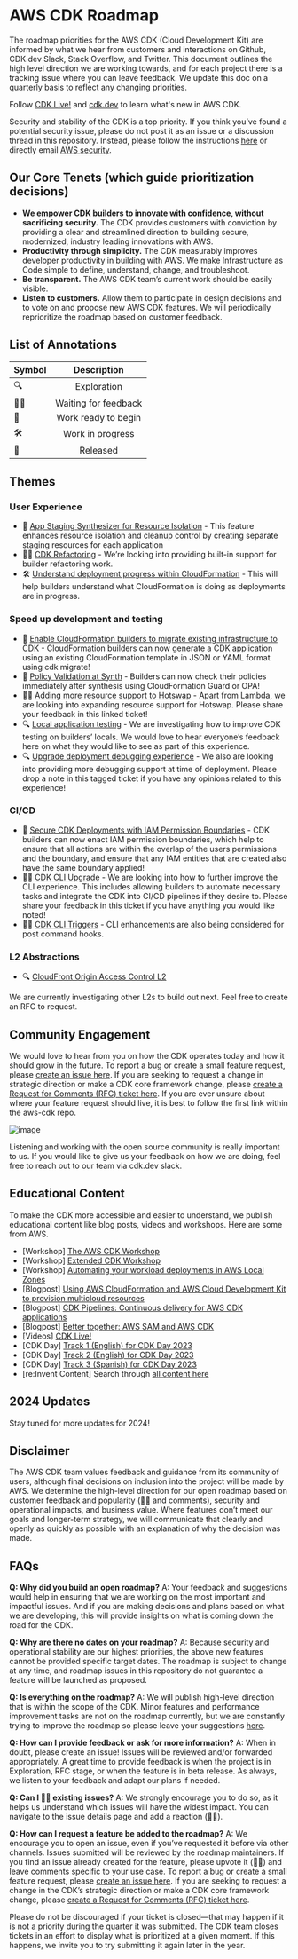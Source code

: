 # AWS CDK Roadmap

The roadmap priorities for the AWS CDK (Cloud Development Kit) are informed by what we hear from customers and interactions on Github, CDK.dev Slack, Stack Overflow, and Twitter. This document outlines the high level direction we are working towards, and for each project there is a tracking issue where you can leave feedback. We update this doc on a quarterly basis to reflect any changing priorities. 

Follow [CDK Live!](https://www.youtube.com/@CDK-Live) and [cdk.dev](https://cdk.dev/) to learn what's new in AWS CDK.

Security and stability of the CDK is a top priority. If you think you’ve found a potential security issue, please do not post it as an issue or a discussion thread in this repository. Instead, please follow the instructions [here](https://aws.amazon.com/security/vulnerability-reporting/) or directly email [AWS security](mailto:aws-security@amazon.com).


[aws-cdk]: https://github.com/aws/aws-cdk
[aws-cdk-rfcs]: https://github.com/aws/aws-cdk-rfcs
[jsii]: https://github.com/aws/jsii

## Our Core Tenets (which guide prioritization decisions)

* **We empower CDK builders to innovate with confidence, without sacrificing security.** The CDK provides customers with conviction by providing a clear and streamlined direction to building secure, modernized, industry leading innovations with AWS.
* **Productivity through simplicity.** The CDK measurably improves developer productivity in building with AWS. We make Infrastructure as Code simple to define, understand, change, and troubleshoot.
* **Be transparent.** The AWS CDK team’s current work should be easily visible.
* **Listen to customers.** Allow them to participate in design decisions and to vote on and propose new AWS CDK features. We will periodically reprioritize the roadmap based on customer feedback.

## List of Annotations

| Symbol      | Description | 
| :---        |    :----:   | 
| 🔍     | Exploration    | 
| 👂🏽      | Waiting for feedback     | 
| 🚦   | Work ready to begin      |
| 🛠️   | Work in progress        |
| 🚀   | Released        |

## Themes

### User Experience 
* 🚀 [App Staging Synthesizer for Resource Isolation](https://aws.amazon.com/blogs/devops/enhancing-resource-isolation-in-aws-cdk-with-the-app-staging-synthesizer/) - This feature enhances resource isolation and cleanup control by creating separate staging resources for each application
* 👂🏽 [CDK Refactoring](https://github.com/aws/aws-cdk-rfcs/issues/162) - We’re looking into providing built-in support for builder refactoring work.
* 🛠️ [Understand deployment progress within CloudFormation](https://github.com/aws/aws-cdk-rfcs/issues/586) - This will help builders understand what CloudFormation is doing as deployments are in progress.

### Speed up development and testing 
* 🚀 [Enable CloudFormation builders to migrate existing infrastructure to CDK](https://github.com/aws/aws-cdk/blob/6004a17c593728e36ad4f5c3dcdd578ff46fa9bb/packages/aws-cdk/README.md#cdk-migrate) - CloudFormation builders can now generate a CDK application using an existing CloudFormation template in JSON or YAML format using cdk migrate!
* 🚀 [Policy Validation at Synth](https://docs.aws.amazon.com/cdk/v2/guide/policy-validation-synthesis.html) - Builders can now check their policies immediately after synthesis using CloudFormation Guard or OPA!
* 👂🏽 [Adding more resource support to Hotswap](https://github.com/aws/aws-cdk/issues/25418) - Apart from Lambda, we are looking into expanding resource support for Hotswap. Please share your feedback in this linked ticket!
* 🔍 [Local application testing](https://github.com/aws/aws-cdk-rfcs/issues/585) - We are investigating how to improve CDK testing on builders’ locals. We would love to hear everyone’s feedback here on what they would like to see as part of this experience.
* 🔍 [Upgrade deployment debugging experience](https://github.com/aws/aws-cdk-rfcs/issues/583) - We also are looking into providing more debugging support at time of deployment.  Please drop a note in this tagged ticket if you have any opinions related to this experience!

### CI/CD
* 🚀 [Secure CDK Deployments with IAM Permission Boundaries](https://aws.amazon.com/blogs/devops/secure-cdk-deployments-with-iam-permission-boundaries/) - CDK builders can now enact IAM permission boundaries, which help to ensure that all actions are within the overlap of the users permissions and the boundary, and ensure that any IAM entities that are created also have the same boundary applied!
* 👂🏽 [CDK CLI Upgrade](https://github.com/aws/aws-cdk-rfcs/issues/300) - We are looking into how to further improve the CLI experience. This includes allowing builders to automate necessary tasks and integrate the CDK into CI/CD pipelines if they desire to. Please share your feedback in this ticket if you have anything you would like noted!
* 👂🏽 [CDK CLI Triggers](https://github.com/aws/aws-cdk-rfcs/issues/228) - CLI enhancements are also being considered for post command hooks. 

### L2 Abstractions
* 🔍 [CloudFront Origin Access Control L2](https://github.com/aws/aws-cdk-rfcs/issues/491)

We are currently investigating other L2s to build out next. Feel free to create an RFC to request.

## Community Engagement
We would love to hear from you on how the CDK operates today and how it should grow in the future. To report a bug or create a small feature request, please [create an issue here](https://github.com/aws/aws-cdk/issues/new/choose). If you are seeking to request a change in strategic direction or make a CDK core framework change, please [create a Request for Comments (RFC) ticket here](https://github.com/aws/aws-cdk-rfcs/issues/new/choose). If you are ever unsure about where your feature request should live, it is best to follow the first link within the aws-cdk repo.

![image](https://github.com/aws/aws-cdk/assets/142322013/ea006330-caa7-4c00-8eba-8e8fe379ef6b)


Listening and working with the open source community is really important to us. If you would like to give us your feedback on how we are doing, feel free to reach out to our team via cdk.dev slack.

## Educational Content

To make the CDK more accessible and easier to understand, we publish educational content like blog posts, videos and workshops. Here are some from AWS.

* [Workshop] [The AWS CDK Workshop](https://cdkworkshop.com/)
* [Workshop] [Extended CDK Workshop](https://catalog.us-east-1.prod.workshops.aws/workshops/071bbc60-6c1f-47b6-8c66-e84f5dc96b3f/en-US)
* [Workshop] [Automating your workload deployments in AWS Local Zones](https://catalog.workshops.aws/localzone-cdk/en-US)
* [Blogpost] [Using AWS CloudFormation and AWS Cloud Development Kit to provision multicloud resources](https://aws.amazon.com/blogs/devops/using-aws-cloudformation-and-aws-cloud-development-kit-to-provision-multicloud-resources/)
* [Blogpost] [CDK Pipelines: Continuous delivery for AWS CDK applications](https://aws.amazon.com/blogs/developer/cdk-pipelines-continuous-delivery-for-aws-cdk-applications/)
* [Blogpost] [Better together: AWS SAM and AWS CDK](https://aws.amazon.com/blogs/compute/better-together-aws-sam-and-aws-cdk/)
* [Videos] [CDK Live!](https://www.youtube.com/@CDK-Live)
* [CDK Day] [Track 1 (English) for CDK Day 2023](https://www.youtube.com/watch?v=qlUR5jVBC6c)
* [CDK Day] [Track 2 (English) for CDK Day 2023](https://www.youtube.com/watch?v=b-nSH18gFQk)
* [CDK Day] [Track 3 (Spanish) for CDK Day 2023](https://www.youtube.com/watch?v=ZAQC-cOXL4M)
* [re:Invent Content] Search through [all content here](https://www.youtube.com/@amazonwebservices)

## 2024 Updates

Stay tuned for more updates for 2024!

## Disclaimer

The AWS CDK team values feedback and guidance from its community of users, although final decisions on inclusion into the project will be made by AWS. We determine the high-level direction for our open roadmap based on customer feedback and popularity (👍🏽 and comments), security and operational impacts, and business value. Where features don’t meet our goals and longer-term strategy, we will communicate that clearly and openly as quickly as possible with an explanation of why the decision was made.

## FAQs


**Q: Why did you build an open roadmap?**
A: Your feedback and suggestions would help in ensuring that we are working on the most important and impactful issues. And if you are making decisions and plans based on what we are developing, this will provide insights on what is coming down the road for the CDK.



**Q: Why are there no dates on your roadmap?**
A: Because security and operational stability are our highest priorities, the above new features cannot be provided specific target dates. The roadmap is subject to change at any time, and roadmap issues in this repository do not guarantee a feature will be launched as proposed.



**Q: Is everything on the roadmap?**
A: We will publish high-level direction that is within the scope of the CDK. Minor features and performance improvement tasks are not on the roadmap currently, but we are constantly trying to improve the roadmap so please leave your suggestions [here](https://github.com/aws/aws-sam-cli/issues/3267).



**Q: How can I provide feedback or ask for more information?**
A: When in doubt, please create an issue! Issues will be reviewed and/or forwarded appropriately. A great time to provide feedback is when the project is in Exploration, RFC stage, or when the feature is in beta release. As always, we listen to your feedback and adapt our plans if needed.



**Q: Can I 👍🏽 existing issues?**
A: We strongly encourage you to do so, as it helps us understand which issues will have the widest impact. You can navigate to the issue details page and add a reaction (👍🏽).

**Q: How can I request a feature be added to the roadmap?**
A: We encourage you to open an issue, even if you’ve requested it before via other channels. Issues submitted will be reviewed by the roadmap maintainers. If you find an issue already created for the feature, please upvote it (👍🏽) and leave comments specific to your use case. To report a bug or create a small feature request, please [create an issue here](https://github.com/aws/aws-cdk/issues/new/choose). If you are seeking to request a change in the CDK’s strategic direction or make a CDK core framework change, please [create a Request for Comments (RFC) ticket here](https://github.com/aws/aws-cdk-rfcs/issues/new/choose).

Please do not be discouraged if your ticket is closed—that may happen if it is not a priority during the quarter it was submitted. The CDK team closes tickets in an effort to display what is prioritized at a given moment. If this happens, we invite you to try submitting it again later in the year.
